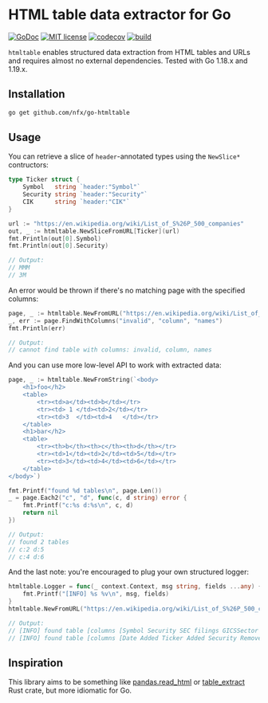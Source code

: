 # HTML table data extractor for Go

[![GoDoc](https://img.shields.io/badge/go-documentation-blue.svg)](https://pkg.go.dev/mod/github.com/nfx/go-htmltable)
[![MIT license](https://img.shields.io/badge/License-MIT-blue.svg)](https://github.com/nfx/go-htmltable/blob/main/LICENSE)
[![codecov](https://codecov.io/gh/nfx/go-htmltable/branch/main/graph/badge.svg)](https://codecov.io/gh/nfx/go-htmltable)
[![build](https://github.com/nfx/go-htmltable/workflows/build/badge.svg?branch=main)](https://github.com/nfx/go-htmltable/actions?query=workflow%3Abuild+branch%3Amain)


`htmltable` enables structured data extraction from HTML tables and URLs and requires almost no external dependencies. Tested with Go 1.18.x and 1.19.x.

## Installation

```bash
go get github.com/nfx/go-htmltable
```

## Usage

You can retrieve a slice of `header`-annotated types using the `NewSlice*` contructors:

```go
type Ticker struct {
    Symbol   string `header:"Symbol"`
    Security string `header:"Security"`
    CIK      string `header:"CIK"`
}

url := "https://en.wikipedia.org/wiki/List_of_S%26P_500_companies"
out, _ := htmltable.NewSliceFromURL[Ticker](url)
fmt.Println(out[0].Symbol)
fmt.Println(out[0].Security)

// Output: 
// MMM
// 3M
```

An error would be thrown if there's no matching page with the specified columns:

```go
page, _ := htmltable.NewFromURL("https://en.wikipedia.org/wiki/List_of_S%26P_500_companies")
_, err := page.FindWithColumns("invalid", "column", "names")
fmt.Println(err)

// Output: 
// cannot find table with columns: invalid, column, names
```

And you can use more low-level API to work with extracted data:

```go
page, _ := htmltable.NewFromString(`<body>
    <h1>foo</h2>
    <table>
        <tr><td>a</td><td>b</td></tr>
        <tr><td> 1 </td><td>2</td></tr>
        <tr><td>3  </td><td>4   </td></tr>
    </table>
    <h1>bar</h2>
    <table>
        <tr><th>b</th><th>c</th><th>d</th></tr>
        <tr><td>1</td><td>2</td><td>5</td></tr>
        <tr><td>3</td><td>4</td><td>6</td></tr>
    </table>
</body>`)

fmt.Printf("found %d tables\n", page.Len())
_ = page.Each2("c", "d", func(c, d string) error {
    fmt.Printf("c:%s d:%s\n", c, d)
    return nil
})

// Output: 
// found 2 tables
// c:2 d:5
// c:4 d:6
```

And the last note: you're encouraged to plug your own structured logger:

```go
htmltable.Logger = func(_ context.Context, msg string, fields ...any) {
    fmt.Printf("[INFO] %s %v\n", msg, fields)
}
htmltable.NewFromURL("https://en.wikipedia.org/wiki/List_of_S%26P_500_companies")

// Output:
// [INFO] found table [columns [Symbol Security SEC filings GICSSector GICS Sub-Industry Headquarters Location Date first added CIK Founded] count 504]
// [INFO] found table [columns [Date Added Ticker Added Security Removed Ticker Removed Security Reason] count 308]
```

## Inspiration

This library aims to be something like [pandas.read_html](https://pandas.pydata.org/docs/reference/api/pandas.read_html.html) or [table_extract](https://docs.rs/table-extract/latest/table_extract/) Rust crate, but more idiomatic for Go.